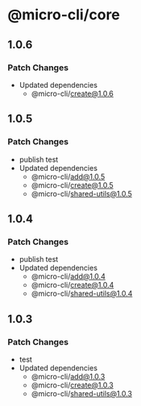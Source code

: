 # @micro-cli/core

## 1.0.6

### Patch Changes

- Updated dependencies
  - @micro-cli/create@1.0.6

## 1.0.5

### Patch Changes

- publish test
- Updated dependencies
  - @micro-cli/add@1.0.5
  - @micro-cli/create@1.0.5
  - @micro-cli/shared-utils@1.0.5

## 1.0.4

### Patch Changes

- publish test
- Updated dependencies
  - @micro-cli/add@1.0.4
  - @micro-cli/create@1.0.4
  - @micro-cli/shared-utils@1.0.4

## 1.0.3

### Patch Changes

- test
- Updated dependencies
  - @micro-cli/add@1.0.3
  - @micro-cli/create@1.0.3
  - @micro-cli/shared-utils@1.0.3
